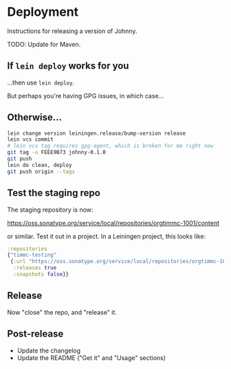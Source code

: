 # Deployment

Instructions for releasing a version of Johnny.

TODO: Update for Maven.

## If `lein deploy` works for you

...then use `lein deploy`.

But perhaps you're having GPG issues, in which case...

## Otherwise...

```bash
lein change version leiningen.release/bump-version release
lein vcs commit
# lein vcs tag requires gpg-agent, which is broken for me right now
git tag -u FEEE9B73 johnny-0.1.0
git push
lein do clean, deploy
git push origin --tags
```

## Test the staging repo

The staging repository is now:

https://oss.sonatype.org/service/local/repositories/orgtimmc-1001/content

or similar. Test it out in a project. In a Leiningen project, this
looks like:

```clojure
:repositories
{"timmc-testing"
 {:url "https://oss.sonatype.org/service/local/repositories/orgtimmc-1001/content"
  :releases true
  :snapshots false}}
```

## Release

Now "close" the repo, and "release" it.

## Post-release

- Update the changelog
- Update the README ("Get it" and "Usage" sections)
